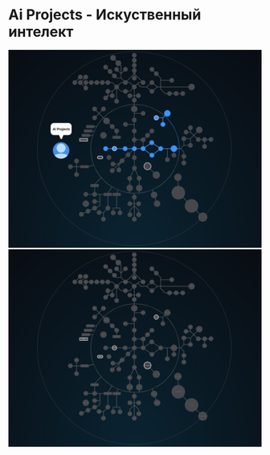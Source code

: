 # Ai Projects - Искуственный интелект #

![ai branch](./ai_projects.png)
![map Holy_Graph](../Holy_Graph.png)

